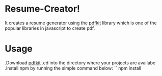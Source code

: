 # Resume-Creator!
It creates a resume generator using the [pdfkit](https://pdfkit.org/) library which is one of the popular libraries in javascript to create pdf.

# Usage
.Download [pdfkit](this)
.cd into the directory where your projects are availabe
.Install npm by running the simple command below:
`` npm install

